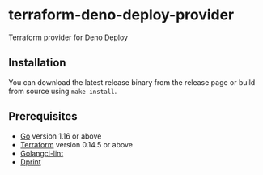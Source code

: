 # terraform-deno-deploy-provider

Terraform provider for Deno Deploy

## Installation

You can download the latest release binary from the release page or build from
source using `make install`.

## Prerequisites

- [Go](https://golang.org) version 1.16 or above
- [Terraform](https://terraform.io) version 0.14.5 or above
- [Golangci-lint](https://golangci-lint.run/)
- [Dprint](https://dprint.dev)
